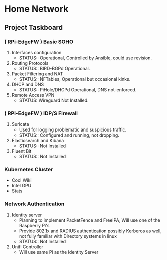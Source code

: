 # Home Network

## Project Taskboard

### ( RPi-EdgeFW ) Basic SOHO

1. Interfaces configuration
    - STATUS:: Operational, Controlled by Ansible, could use revision.
2. Routing Protocols
    - STATUS:: BIRD-BGPd Operational.
3. Packet Filtering and NAT
    - STATUS:: NFTables, Operational but occasional kinks.
4. DHCP and DNS
    - STATUS:: PiHole/DHCPd Operational, DNS not-enforced.
5. Remote Access VPN
    - STATUS: Wireguard Not Installed.

### ( RPi-EdgeFW ) IDP/S Firewall

1. Suricata
    - Used for logging problematic and suspicious traffic.
    - STATUS:: Configured and running, not dropping.
1. Elasticsearch and Kibana
    - STATUS:: Not Installed
1. Fluent Bit
    - STATUS:: Not Installed

### Kubernetes Cluster

- Cool Wiki
- Intel GPU
- Stats

### Network Authentication

1. Identity server
    - Planning to implement PacketFence and FreeIPA, Will use one of the Raspberry Pi's
    - Provide 802.1x and RADIUS authentication possibly Kerberos as well, not fully familiar with Directory systems in linux
    - STATUS:: Not Installed
2. Unifi Controller
    - Will use same Pi as the Identity Server
